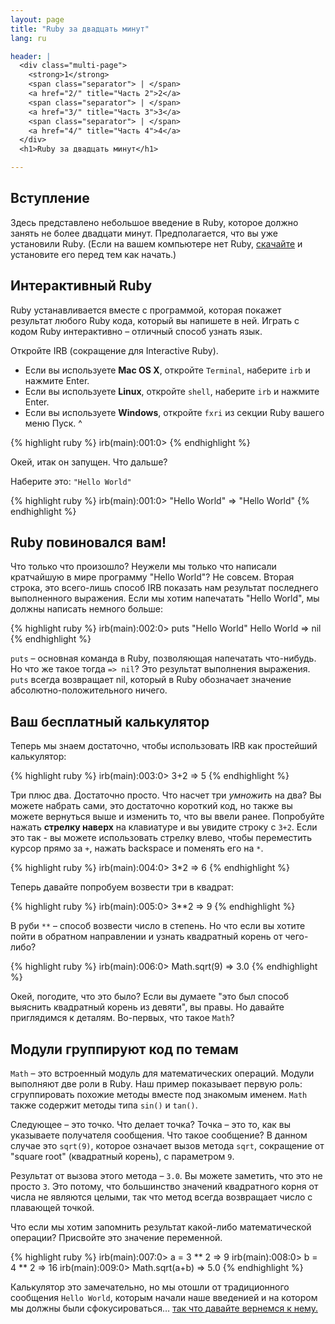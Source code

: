 ```yaml
---
layout: page
title: "Ruby за двадцать минут"
lang: ru

header: |
  <div class="multi-page">
    <strong>1</strong>
    <span class="separator"> | </span>
    <a href="2/" title="Часть 2">2</a>
    <span class="separator"> | </span>
    <a href="3/" title="Часть 3">3</a>
    <span class="separator"> | </span>
    <a href="4/" title="Часть 4">4</a>
  </div>
  <h1>Ruby за двадцать минут</h1>

---
```


## Вступление

Здесь представлено небольшое введение в Ruby, которое должно занять не
более двадцати минут. Предполагается, что вы уже установили Ruby. (Если
на вашем компьютере нет Ruby, [скачайте](/ru/downloads/)
и установите его перед тем как начать.)

## Интерактивный Ruby

Ruby устанавливается вместе с программой, которая покажет результат
любого Ruby кода, который вы напишете в ней. Играть с кодом Ruby
интерактивно – отличный способ узнать язык.

Откройте IRB (сокращение для Interactive Ruby).

* Если вы используете **Mac OS X**, откройте `Terminal`, наберите
  `irb` и нажмите Enter.
* Если вы используете **Linux**, откройте `shell`, наберите
  `irb` и нажмите Enter.
* Если вы используете **Windows**, откройте `fxri` из секции Ruby вашего
  меню Пуск.
^

{% highlight ruby %}
irb(main):001:0>
{% endhighlight %}

Окей, итак он запущен. Что дальше?

Наберите это: `"Hello World"`

{% highlight ruby %}
irb(main):001:0> "Hello World"
=> "Hello World"
{% endhighlight %}

## Ruby повиновался вам!

Что только что произошло? Неужели мы только что написали кратчайшую в
мире программу "Hello World"? Не совсем. Вторая строка, это всего-лишь
способ IRB показать нам результат последнего выполненного выражения.
Если мы хотим напечатать "Hello World", мы должны написать немного
больше:

{% highlight ruby %}
irb(main):002:0> puts "Hello World"
Hello World
=> nil
{% endhighlight %}

`puts` – основная команда в Ruby, позволяющая напечатать что-нибудь. Но
что же такое тогда `=> nil`? Это результат выполнения выражения. `puts`
всегда возвращает nil, который в Ruby обозначает значение
абсолютно-положительного ничего.

## Ваш бесплатный калькулятор

Теперь мы знаем достаточно, чтобы использовать IRB как простейший
калькулятор:

{% highlight ruby %}
irb(main):003:0> 3+2
=> 5
{% endhighlight %}

Три плюс два. Достаточно просто. Что насчет три *умножить* на два? Вы
можете набрать сами, это достаточно короткий код, но также вы можете
вернуться выше и изменить то, что вы ввели ранее. Попробуйте нажать
**стрелку наверх** на клавиатуре и вы увидите строку с `3+2`. Если это
так - вы можете использовать стрелку влево, чтобы переместить курсор
прямо за `+`, нажать backspace и поменять его на `*`.

{% highlight ruby %}
irb(main):004:0> 3*2
=> 6
{% endhighlight %}

Теперь давайте попробуем возвести три в квадрат:

{% highlight ruby %}
irb(main):005:0> 3**2
=> 9
{% endhighlight %}

В руби `**` – способ возвести число в степень. Но что если вы хотите
пойти в обратном направлении и узнать квадратный корень от чего-либо?

{% highlight ruby %}
irb(main):006:0> Math.sqrt(9)
=> 3.0
{% endhighlight %}

Окей, погодите, что это было? Если вы думаете "это был способ выяснить
квадратный корень из девяти", вы правы. Но давайте приглядимся к
деталям. Во-первых, что такое `Math`?

## Модули группируют код по темам

`Math` – это встроенный модуль для математических операций. Модули
выполняют две роли в Ruby. Наш пример показывает первую роль:
сгруппировать похожие методы вместе под знакомым именем. `Math` также
содержит методы типа `sin()` и `tan()`.

Следующее – это точко. Что делает точка? Точка – это то, как вы
указываете получателя сообщения. Что такое сообщение? В данном случае
это `sqrt(9)`, которое означает вызов метода `sqrt`, сокращение от
"square root" (квадратный корень), с параметром `9`.

Результат от вызова этого метода – `3.0`. Вы можете заметить, что это не
просто `3`. Это потому, что большинство значений квадратного корня от
числа не являются целыми, так что метод всегда возвращает число с
плавающей точкой.

Что если мы хотим запомнить результат какой-либо математической
операции? Присвойте это значение переменной.

{% highlight ruby %}
irb(main):007:0> a = 3 ** 2
=> 9
irb(main):008:0> b = 4 ** 2
=> 16
irb(main):009:0> Math.sqrt(a+b) => 5.0
{% endhighlight %}

Калькулятор это замечательно, но мы отошли от традиционного сообщения
`Hello World`, которым начали наше введенией и на котором мы должны были
сфокусироваться… [так что давайте вернемся к нему.](2/)


